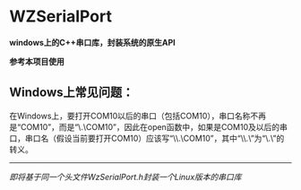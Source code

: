 # WZSerialPort

**windows上的C++串口库，封装系统的原生API**

**参考本项目使用**

## Windows上常见问题：
在Windows上，要打开COM10以后的串口（包括COM10），串口名称不再是“COM10”，而是“\\.\COM10”，因此在open函数中，如果是COM10及以后的串口，串口名（假设当前要打开COM10）应该写“\\\\.\\COM10”，其中“\\\\.\\”为“\\.\”的转义。

---

*即将基于同一个头文件WzSerialPort.h封装一个Linux版本的串口库*

